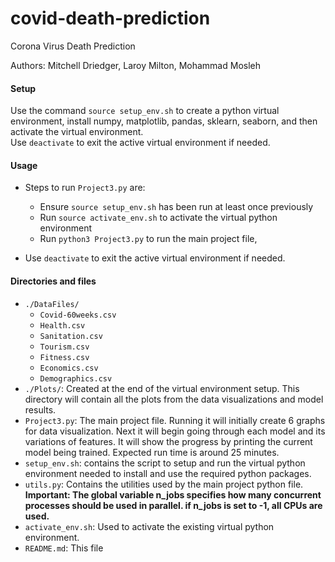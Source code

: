 # covid-death-prediction
Corona Virus Death Prediction

Authors: Mitchell Driedger, Laroy Milton, Mohammad Mosleh

#### Setup
Use the command `source setup_env.sh` to create a python virtual environment, install numpy, matplotlib, pandas, sklearn, seaborn,
and then activate the virtual environment.   
Use `deactivate` to exit the active virtual environment if needed.

#### Usage 
+ Steps to run `Project3.py` are:
    - Ensure `source setup_env.sh` has been run at least once previously
    - Run `source activate_env.sh` to activate the virtual python environment
    - Run `python3 Project3.py` to run the main project file, 

+ Use `deactivate` to exit the active virtual environment if needed.

#### Directories and files
- `./DataFiles/`
  + `Covid-60weeks.csv`
  + `Health.csv`
  + `Sanitation.csv`
  + `Tourism.csv`
  + `Fitness.csv`
  + `Economics.csv`
  + `Demographics.csv`
- `./Plots/`: Created at the end of the virtual environment setup. This directory will contain all the plots from the 
  data visualizations and model results.
- `Project3.py`: The main project file. Running it will initially create 6 graphs for data visualization. Next it will 
  begin going through each model and its variations of features. It will show the progress by printing the current model
  being trained. Expected run time is around 25 minutes.
- `setup_env.sh`: contains the script to setup and run the virtual python environment needed to install and use the 
  required python packages.
- `utils.py`: Contains the utilities used by the main project python file.  <strong>Important: The global variable 
  n_jobs specifies how many concurrent processes should be used in parallel. if n_jobs is set to -1, all CPUs are used.</strong>
- `activate_env.sh`: Used to activate the existing virtual python environment.
- `README.md`: This file
